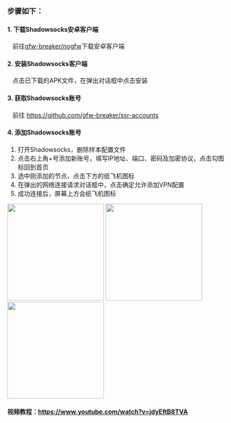 ### 步骤如下：

#### 1. 下载Shadowsocks安卓客户端
&nbsp;&nbsp; 前往[gfw-breaker/nogfw](https://github.com/gfw-breaker/nogfw)下载安卓客户端

#### 2. 安装Shadowsocks客户端 
&nbsp;&nbsp; 点击已下载的APK文件，在弹出对话框中点击安装

#### 3. 获取Shadowsocks账号
&nbsp;&nbsp; 前往 https://github.com/gfw-breaker/ssr-accounts

#### 4. 添加Shadowsocks账号
1. 打开Shadowsocks，删除样本配置文件
2. 点击右上角+号添加新账号，填写IP地址、端口、密码及加密协议，点击勾图标回到首页
3. 选中刚添加的节点，点击下方的纸飞机图标
4. 在弹出的网络连接请求对话框中，点击确定允许添加VPN配置
3. 成功连接后，屏幕上方会纸飞机图标 <br/>

[<img src="../blob/master/resources/android/ss_01.png?raw=true" width="220px"/>](../blob/master/resources/android/ss_01.png?raw=true)
[<img src="../blob/master/resources/android/ss_02.png?raw=true" width="220px"/>](../blob/master/resources/android/ss_02.png?raw=true) 
[<img src="../blob/master/resources/android/ss_03.png?raw=true" width="220px"/>](../blob/master/resources/android/ss_03.png?raw=true) 

#### 视频教程：https://www.youtube.com/watch?v=jdyEftB8TVA
